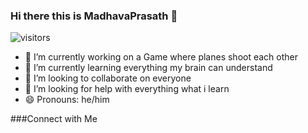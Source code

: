 ### Hi there this is MadhavaPrasath 👋

![visitors](https://visitor-badge.glitch.me/badge?page_id=page.id)



- 🔭 I’m currently working on a Game where planes shoot each other
- 🌱 I’m currently learning everything my brain can understand
- 👯 I’m looking to collaborate on everyone
- 🤔 I’m looking for help with everything what i learn
- 😄 Pronouns: he/him


###Connect with Me
